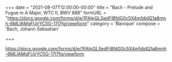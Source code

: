 +++
date = "2021-08-07T12:00:00-00:00"
title = "Bach - Prelude and Fugue in A Major, WTC II, BWV 888"
formURL = "https://docs.google.com/forms/d/e/1FAIpQLSedFiBfdG0c5X4m1didQ1a8mnh-6MLlAMgFUjrYC5G-17l7fg/viewform"
category = 'Baroque'
compose = 'Bach, Johann Sebastian'

+++

https://docs.google.com/forms/d/e/1FAIpQLSedFiBfdG0c5X4m1didQ1a8mnh-6MLlAMgFUjrYC5G-17l7fg/viewform
